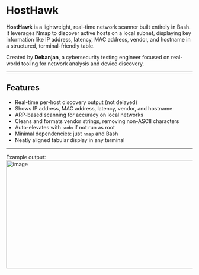 # HostHawk

**HostHawk** is a lightweight, real-time network scanner built entirely in Bash. It leverages Nmap to discover active hosts on a local subnet, displaying key information like IP address, latency, MAC address, vendor, and hostname in a structured, terminal-friendly table.

Created by **Debanjan**, a cybersecurity testing engineer focused on real-world tooling for network analysis and device discovery.

---

## Features

- Real-time per-host discovery output (not delayed)
- Shows IP address, MAC address, latency, vendor, and hostname
- ARP-based scanning for accuracy on local networks
- Cleans and formats vendor strings, removing non-ASCII characters
- Auto-elevates with `sudo` if not run as root
- Minimal dependencies: just `nmap` and Bash
- Neatly aligned tabular display in any terminal

---

Example output:
<img width="1219" height="292" alt="image" src="https://github.com/user-attachments/assets/93684fc3-6a02-47b2-a5ef-40b831d2d1a5" />

